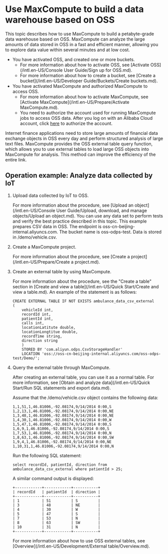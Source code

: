 # Use MaxCompute to build a data warehouse based on OSS

This topic describes how to use MaxCompute to build a petabyte-grade data warehouse based on OSS. MaxCompute can analyze the large amounts of data stored in OSS in a fast and efficient manner, allowing you to explore data value within several minutes and at low cost.

-   You have activated OSS, and created one or more buckets.
    -   For more information about how to activate OSS, see [Activate OSS](/intl.en-US/Console User Guide/Sign up for OSS.md).
    -   For more information about how to create a bucket, see [Create a bucket](/intl.en-US/Developer Guide/Buckets/Create buckets.md).
-   You have activated MaxCompute and authorized MaxCompute to access OSS.
    -   For more information about how to activate MaxCompute, see [Activate MaxCompute](/intl.en-US/Prepare/Activate MaxCompute.md).
    -   You need to authorize the account used for running MaxCompute jobs to access OSS data. After you log on with an Alibaba Cloud account, click [here](https://ram.console.aliyun.com/?spm=a2c4g.11186623.2.16.761b1cdfvC1ITJ#role/authorize?request=%7B%22Requests%22:%20%7B%22request1%22:%20%7B%22RoleName%22:%20%22AliyunODPSDefaultRole%22,%20%22TemplateId%22:%20%22DefaultRole%22%7D%7D,%20%22ReturnUrl%22:%20%22https:%2F%2Fram.console.aliyun.com%2F%22,%20%22Service%22:%20%22ODPS%22%7D) to authorize the account.

Internet finance applications need to store large amounts of financial data exchange objects in OSS every day and perform structured analysis of large text files. MaxCompute provides the OSS external table query function, which allows you to use external tables to load large OSS objects into MaxCompute for analysis. This method can improve the efficiency of the entire link.

## Operation example: Analyze data collected by IoT

1.  Upload data collected by IoT to OSS.

    For more information about the procedure, see [Upload an object](/intl.en-US/Console User Guide/Upload, download, and manage objects/Upload an object.md). You can use any data set to perform tests and verify the best practice described in this topic. This example prepares CSV data in OSS. The endpoint is oss-cn-beijing-internal.aliyuncs.com. The bucket name is oss-odps-test. Data is stored in /demo/vehicle.csv.

2.  Create a MaxCompute project.

    For more information about the procedure, see [Create a project](/intl.en-US/Prepare/Create a project.md).

3.  Create an external table by using MaxCompute.

    For more information about the procedure, see the "Create a table" section in [Create and view a table](/intl.en-US/Quick Start/Create and view a table.md). An example of the statement is as follows:

    ```
    CREATE EXTERNAL TABLE IF NOT EXISTS ambulance_data_csv_external
    (
        vehicleId int,
        recordId int,
        patientId int,
        calls int,
        locationLatitute double,
        locationLongtitue double,
        recordTime string,
        direction string
        )
        STORED BY 'com.aliyun.odps.CsvStorageHandler'
        LOCATION 'oss://oss-cn-beijing-internal.aliyuncs.com/oss-odps-test/Demo/';
    ```

4.  Query the external table through MaxCompute.

    After creating an external table, you can use it as a normal table. For more information, see [Obtain and analyze data](/intl.en-US/Quick Start/Run SQL statements and export data.md).

    Assume that the /demo/vehicle.csv object contains the following data:

    ```
    1,1,51,1,46.81006,-92.08174,9/14/2014 0:00,S
    1,2,13,1,46.81006,-92.08174,9/14/2014 0:00,NE
    1,3,48,1,46.81006,-92.08174,9/14/2014 0:00,NE
    1,4,30,1,46.81006,-92.08174,9/14/2014 0:00,W
    1,5,47,1,46.81006,-92.08174,9/14/2014 0:00,S
    1,6,9,1,46.81006,-92.08174,9/14/2014 0:00,S
    1,7,53,1,46.81006,-92.08174,9/14/2014 0:00,N
    1,8,63,1,46.81006,-92.08174,9/14/2014 0:00,SW
    1,9,4,1,46.81006,-92.08174,9/14/2014 0:00,NE
    1,10,31,1,46.81006,-92.08174,9/14/2014 0:00,N
    ```

    Run the following SQL statement:

    ```
    select recordId, patientId, direction from ambulance_data_csv_external where patientId > 25;
    ```

    A similar command output is displayed:

    ```
    +------------+------------+-----------+
    | recordId   | patientId  | direction |
    +------------+------------+-----------+
    | 1          | 51         | S         |
    | 3          | 48         | NE        |
    | 4          | 30         | W         |
    | 5          | 47         | S         |
    | 7          | 53         | N         |
    | 8          | 63         | SW        |
    | 10         | 31         | N         |
    +------------+------------+-----------+
    ```

    For more information about how to use OSS external tables, see [Overview](/intl.en-US/Development/External table/Overview.md).


